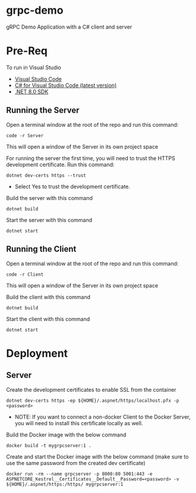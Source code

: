 # grpc-demo
gRPC Demo Application with a C# client and server


# Pre-Req
To run in Visual Studio
- [Visual Studio Code](https://code.visualstudio.com/download)
- [C# for Visual Studio Code (latest version)](https://marketplace.visualstudio.com/items?itemName=ms-dotnettools.csharp)
- [.NET 8.0 SDK](https://dotnet.microsoft.com/download/dotnet/8.0)

## Running the Server

Open a terminal window at the root of the repo and run this command:
```
code -r Server
```
This will open a window of the Server in its own project space


For running the server the first time, you will need to trust the HTTPS development certificate. Run this command:
```
dotnet dev-certs https --trust
```
- Select Yes to trust the development certificate.

Build the server with this command
```
dotnet build
```

Start the server with this command
```
dotnet start
```

## Running the Client
Open a terminal window at the root of the repo and run this command:
```
code -r Client
```
This will open a window of the Server in its own project space

Build the client with this command
```
dotnet build
```

Start the client with this command
```
dotnet start
```

# Deployment
## Server
Create the development certificates to enable SSL from the container
```
dotnet dev-certs https -ep ${HOME}/.aspnet/https/localhost.pfx -p <password>
```
- NOTE: If you want to connect a non-docker Client to the Docker Server, you will need to install this certificate locally as well. 

Build the Docker image with the below command
```
docker build -t mygrpcserver:1 . 
```

Create and start the Docker image with the below command (make sure to use the same password from the created dev certificate)
```
docker run -rm --name grpcserver -p 8000:80 5001:443 -e ASPNETCORE_Kestrel__Certificates__Default__Password=<password> -v ${HOME}/.aspnet/https:/https/ mygrpcserver:1
```


